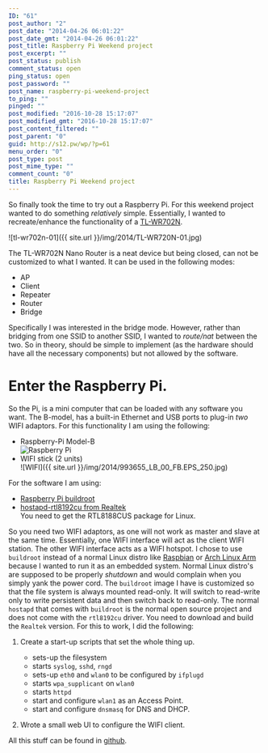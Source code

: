 ```yaml
---
ID: "61"
post_author: "2"
post_date: "2014-04-26 06:01:22"
post_date_gmt: "2014-04-26 06:01:22"
post_title: Raspberry Pi Weekend project
post_excerpt: ""
post_status: publish
comment_status: open
ping_status: open
post_password: ""
post_name: raspberry-pi-weekend-project
to_ping: ""
pinged: ""
post_modified: "2016-10-28 15:17:07"
post_modified_gmt: "2016-10-28 15:17:07"
post_content_filtered: ""
post_parent: "0"
guid: http://s12.pw/wp/?p=61
menu_order: "0"
post_type: post
post_mime_type: ""
comment_count: "0"
title: Raspberry Pi Weekend project
---
```


So finally took the time to try out a Raspberry Pi. For this weekend project wanted to do something _relatively_ simple.
Essentially, I wanted to recreate/enhance the functionality of a
[TL-WR702N](http://www.tp-link.com/en/products/details/?model=TL-WR702N).

![tl-wr702n-01]({{ site.url }}/img/2014/TL-WR720N-01.jpg)

The TL-WR702N Nano Router is a neat device but being closed, can not be customized to what I wanted. It can be used in
the following modes:

*   AP
*   Client
*   Repeater
*   Router
*   Bridge

Specifically I was interested in the bridge mode. However, rather
than bridging from one SSID to another SSID, I wanted to _route/nat_
between the two. So in theory, should be simple to implement (as the
hardware should have all the necessary components) but not allowed by
the software.

Enter the Raspberry Pi.
=======================

So the Pi, is a mini computer that can be loaded with any software you want. The B-model, has a built-in Ethernet and USB ports to plug-in _two_ WIFI adaptors. For this functionality I am using the following:

*   Raspberry-Pi Model-B  
    ![Raspberry Pi](https://upload.wikimedia.org/wikipedia/commons/thumb/6/6f/Raspberry_Pi_B%2B_top.jpg/300px-Raspberry_Pi_B%2B_top.jpg)
*   WIFI stick (2 units)  
    ![WIFI]({{ site.url }}/img/2014/993655_LB_00_FB.EPS_250.jpg)

For the software I am using:

*   [Raspberry Pi buildroot](https://github.com/gamaral/rpi-buildroot)
*   [hostapd-rtl8192cu from Realtek](http://www.realtek.com.tw/downloads/downloadsView.aspx?Langid=1&PNid=21&PFid=48&Level=5&Conn=4&DownTypeID=3&GetDown=false&Downloads=true)  
    You need to get the RTL8188CUS package for Linux.

So you need two WIFI adaptors, as one will not work as master and slave at the same time. Essentially, one WIFI interface will act as the client WIFI station. The other WIFI interface acts as a WIFI hotspot. I chose to use `buildroot` instead of a normal Linux distro like [Raspbian](http://www.raspbian.org/) or [Arch Linux Arm](http://archlinuxarm.org/platforms/armv6/raspberry-pi) because I wanted to run it as an embedded system. Normal Linux distro's are supposed to be properly _shutdown_ and would complain when you simply yank the power cord. The `buildroot` image I have is customized so that the file system is always mounted read-only. It will switch to read-write only to write persistent data and then switch back to read-only. The normal `hostapd` that comes with `buildroot` is the normal open source project and does not come with the `rtl8192cu` driver. You need to download and build the `Realtek` version. For this to work, I did the following:

1.  Create a start-up scripts that set the whole thing up.
    
    *   sets-up the filesystem
    *   starts `syslog`, `sshd`, `rngd`
    *   sets-up `eth0` and `wlan0` to be configured by `ifplugd`
    *   starts `wpa_supplicant` on `wlan0`
    *   starts `httpd`
    *   start and configure `wlan1` as an Access Point.
    *   start and configure `dnsmasq` for DNS and DHCP.
2.  Wrote a small web UI to configure the WIFI client.

All this stuff can be found in [github](https://github.com/alejandroliu/harpy).
